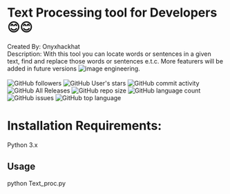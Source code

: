 # Text Processing tool for Developers 😊😊
Created By: Onyxhackhat <BR />
Description: With this tool you can locate words or sentences in a given text, find and replace those words or sentences e.t.c. More featurers will be added in future versions
![image](https://github.com/user-attachments/assets/b6385ffe-cbea-4f9f-8e8a-35fcda3eaf6d)
engineering.<BR /><BR />
<img alt="GitHub followers" src="https://img.shields.io/github/followers/onyx49?style=social">
<img alt="GitHub User's stars" src="https://img.shields.io/github/stars/onyx49?style=social">
<img alt="GitHub commit activity" src="https://img.shields.io/github/commit-activity/m/onyx49/just_for_fun">
<img alt="GitHub All Releases" src="https://img.shields.io/github/downloads/onyx49/just_for_fun/total">
<img alt="GitHub repo size" src="https://img.shields.io/github/repo-size/onyx49/just_for_fun">
<img alt="GitHub language count" src="https://img.shields.io/github/languages/count/onyx49/just_for_fun">
<img alt="GitHub issues" src="https://img.shields.io/github/issues/onyx49/just_for_fun">
<img alt="GitHub top language" src="https://img.shields.io/github/languages/top/onyx49/just_for_fun">

# Installation Requirements:
Python 3.x<BR />

## Usage
python Text_proc.py
